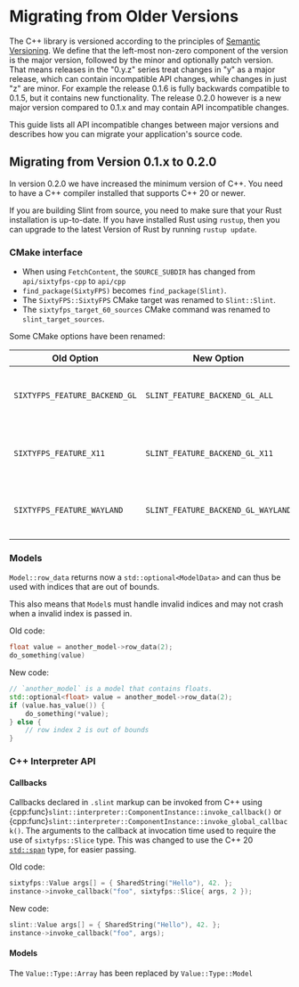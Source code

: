 # Migrating from Older Versions

The C++ library is versioned according to the principles of [Semantic Versioning](https://semver.org). We define that the left-most non-zero component of the version is the major version, followed by the minor and optionally patch version. That means releases in the "0.y.z" series treat changes in "y" as a major release, which can contain incompatible API changes, while changes in just "z" are minor. For example the release 0.1.6 is fully backwards compatible to 0.1.5, but it contains new functionality. The release 0.2.0 however is a new major version compared to 0.1.x and may contain API incompatible changes.

This guide lists all API incompatible changes between major versions and describes how you can migrate your application's source code.

## Migrating from Version 0.1.x to 0.2.0

In version 0.2.0 we have increased the minimum version of C++. You need to have a C++ compiler installed that supports C++ 20 or newer.

If you are building Slint from source, you need to make sure that your Rust installation is up-to-date. If you have installed Rust using `rustup`, then you can upgrade to the latest Version of Rust by running `rustup update`.

### CMake interface

 - When using `FetchContent`, the `SOURCE_SUBDIR` has changed from `api/sixtyfps-cpp` to `api/cpp`
 - `find_package(SixtyFPS)` becomes `find_package(Slint)`.
 - The `SixtyFPS::SixtyFPS` CMake target was renamed to `Slint::Slint`.
 - The `sixtyfps_target_60_sources` CMake command was renamed to `slint_target_sources`.

Some CMake options have been renamed:

| Old Option                    | New Option                         | Note                                                                                                                     |
| ------------------------------| ---------------------------------- | ------------------------------------------------------------------------------------------------------------------------ |
| `SIXTYFPS_FEATURE_BACKEND_GL` | `SLINT_FEATURE_BACKEND_GL_ALL`     | Enable this feature if you want to use the OpenGL ES 2.0 rendering backend with support for all windowing systems.       |
| `SIXTYFPS_FEATURE_X11`        | `SLINT_FEATURE_BACKEND_GL_X11`     | Enable this feature and switch off `SLINT_FEATURE_BACKEND_GL_ALL` if you want a smaller build with just X11 support.     |
| `SIXTYFPS_FEATURE_WAYLAND`    | `SLINT_FEATURE_BACKEND_GL_WAYLAND` | Enable this feature and switch off `SLINT_FEATURE_BACKEND_GL_ALL` if you want a smaller build with just wayland support. |

### Models

`Model::row_data` returns now a `std::optional<ModelData>` and can thus be used with indices that are out of bounds.

This also means that `Model`s must handle invalid indices and may not crash when a invalid index is passed in.

Old code:

```cpp
float value = another_model->row_data(2);
do_something(value)
```

New code:

```cpp
// `another_model` is a model that contains floats.
std::optional<float> value = another_model->row_data(2);
if (value.has_value()) {
    do_something(*value);
} else {
    // row index 2 is out of bounds
}
```

### C++ Interpreter API

#### Callbacks

Callbacks declared in `.slint` markup can be invoked from C++ using  {cpp:func}`slint::interpreter::ComponentInstance::invoke_callback()` or {cpp:func}`slint::interpreter::ComponentInstance::invoke_global_callback()`. The arguments to the callback at invocation time used to require the use of `sixtyfps::Slice` type. This was changed to use the C++ 20 [`std::span`](https://en.cppreference.com/w/cpp/container/span) type, for easier passing.

Old code:

```cpp
sixtyfps::Value args[] = { SharedString("Hello"), 42. };
instance->invoke_callback("foo", sixtyfps::Slice{ args, 2 });
```

New code:

```cpp
slint::Value args[] = { SharedString("Hello"), 42. };
instance->invoke_callback("foo", args);
```

#### Models

The `Value::Type::Array` has been replaced by `Value::Type::Model`

